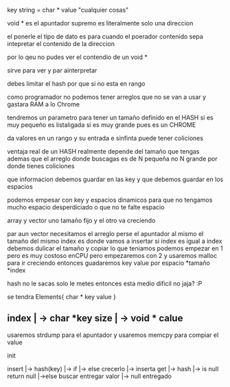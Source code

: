 key string = char *
value "cualquier cosas"






void * es el apuntador supremo es literalmente solo una direccion


el ponerle el tipo de dato es para cuando el poerador contenido sepa intepretar el contenido de la direccion

por lo qeu no pudes ver el contendio de un void *

sirve para ver y par ainterpretar


debes limitar el hash
por que si no esta en rango 

como programador no podemos tener arreglos que no se van a usar y gastara RAM a lo Chrome

tendremos un parametro para tener un tamaño definido en el HASH
si es muy pequeño es listaligada
si es muy grande pues es un CHROME



da valores en un rango y su entrada e sinfinta puede tener coliciones

 ventaja real de un HASH realmente depende del tamaño que tengas 
 ademas que el arreglo donde buscagas es de N pequeña no N grande por donde tienes coliciones



 que informacion debemos guardar en las key y que debemos guardar en los espacios

  podemos empesar con key y espacios dinamicos para que no tengamos mucho espacio desperdiciado o que no te falte espacio


  array y vector uno tamaño fijo y el otro va creciendo


  par aun vector necesitamos el arreglo perse
  el apuntador al mismo
  el tamaño del mismo
  index es donde vamos a insertar 
  si index es igual a index debemos dulicar el tamaño y copiar lo que teniamos
  podemos empezar en 1 pero es muy costoso enCPU
  pero empezaremos con 2  y usaremos  malloc para ir creciendo
  entonces guadaremos key value por espacio
  	*tamaño
  	*index

  hash no le sacas solo le metes entonces esta medio dificil no jaja? :P

  se tendra
  Elements{
  	char * key
  	value
}


index 	| -> char *key
size 	| -> void * calue
------


usaremos strdump para el apuntador
y usaremos memcpy para compiar el value



init 

insert
	|-> hash(key)
	|-> if
	|-> else
		crecerlo
	|-> inserta
get 
	|-> hash
	|-> is null return null
	|->else buscar
		entregar valor
	|-> null entregado
	

